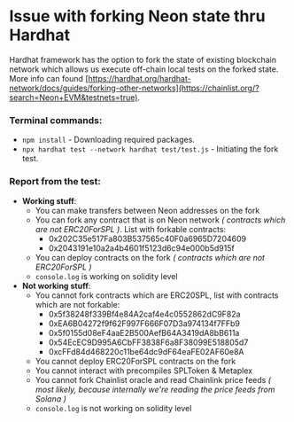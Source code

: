 # Issue with forking Neon state thru Hardhat
Hardhat framework has the option to fork the state of existing blockchain network which allows us execute off-chain local tests on the forked state. More info can found [https://hardhat.org/hardhat-network/docs/guides/forking-other-networks](https://chainlist.org/?search=Neon+EVM&testnets=true).

### Terminal commands:
* ```npm install``` - Downloading required packages.
* ```npx hardhat test --network hardhat test/test.js``` - Initiating the fork test.

### Report from the test:
* **Working stuff**:
    * You can make transfers between Neon addresses on the fork
    * You can fork any contract that is on Neon network _( contracts which are not ERC20ForSPL )_. List with forkable contracts:
        * 0x202C35e517Fa803B537565c40F0a6965D7204609
        * 0x2043191e10a2a4b4601f5123d6c94e000b5d915f
    * You can deploy contracts on the fork _( contracts which are not ERC20ForSPL )_
    * `console.log` is working on solidity level
* **Not working stuff**:
    * You cannot fork contracts which are ERC20SPL, list with contracts which are not forkable:
        * 0x5f38248f339Bf4e84A2caf4e4c0552862dC9F82a
        * 0xEA6B04272f9f62F997F666F07D3a974134f7FFb9
        * 0x5f0155d08eF4aaE2B500AefB64A3419dA8bB611a
        * 0x54EcEC9D995A6CbFF3838F6a8F38099E518805d7
        * 0xcFFd84d468220c11be64dc9dF64eaFE02AF60e8A
    * You cannot deploy ERC20ForSPL contracts on the fork
    * You cannot interact with precompiles SPLToken & Metaplex
    * You cannot fork Chainlist oracle and read Chainlink price feeds _( most likely, because internally we're reading the price feeds from Solana )_
    * `console.log` is not working on solidity level